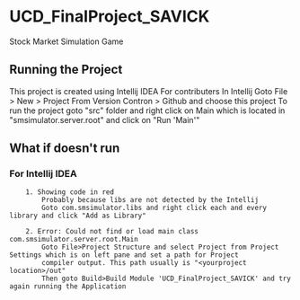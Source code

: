 # UCD_FinalProject_SAVICK
Stock Market Simulation Game 

## Running the Project
This project is created using Intellij IDEA
For contributers
In Intellij
Goto File > New > Project From Version Contron > Github and choose this project
To run the project goto "src" folder and right click on Main which is located in "smsimulator.server.root" and click on "Run 'Main'"

## What if doesn't run 
  ### For Intellij IDEA

```
    1. Showing code in red
        Probably because libs are not detected by the Intellij
        Goto com.smsimulator.libs and right click each and every library and click "Add as Library"
      
    2. Error: Could not find or load main class com.smsimulator.server.root.Main
        Goto File>Project Structure and select Project from Project Settings which is on left pane and set a path for Project  
        compiler output. This path usually is "<yourproject location>/out"
        Then goto Build>Build Module 'UCD_FinalProject_SAVICK' and try again running the Application
```

